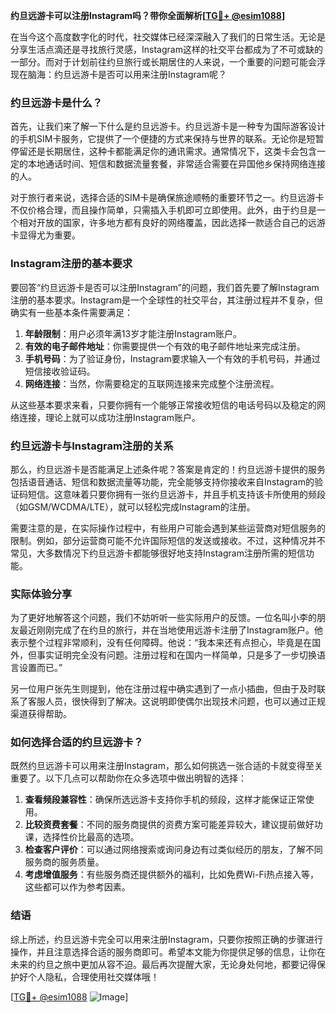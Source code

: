 **约旦远游卡可以注册Instagram吗？带你全面解析[[TG💪+ @esim1088](https://t.me/s/esim1088)]**

在当今这个高度数字化的时代，社交媒体已经深深融入了我们的日常生活。无论是分享生活点滴还是寻找旅行灵感，Instagram这样的社交平台都成为了不可或缺的一部分。而对于计划前往约旦旅行或长期居住的人来说，一个重要的问题可能会浮现在脑海：约旦远游卡是否可以用来注册Instagram呢？

### 约旦远游卡是什么？

首先，让我们来了解一下什么是约旦远游卡。约旦远游卡是一种专为国际游客设计的手机SIM卡服务，它提供了一个便捷的方式来保持与世界的联系。无论你是短暂停留还是长期居住，这种卡都能满足你的通讯需求。通常情况下，这类卡会包含一定的本地通话时间、短信和数据流量套餐，非常适合需要在异国他乡保持网络连接的人。

对于旅行者来说，选择合适的SIM卡是确保旅途顺畅的重要环节之一。约旦远游卡不仅价格合理，而且操作简单，只需插入手机即可立即使用。此外，由于约旦是一个相对开放的国家，许多地方都有良好的网络覆盖，因此选择一款适合自己的远游卡显得尤为重要。

### Instagram注册的基本要求

要回答“约旦远游卡是否可以注册Instagram”的问题，我们首先要了解Instagram注册的基本要求。Instagram是一个全球性的社交平台，其注册过程并不复杂，但确实有一些基本条件需要满足：

1. **年龄限制**：用户必须年满13岁才能注册Instagram账户。
2. **有效的电子邮件地址**：你需要提供一个有效的电子邮件地址来完成注册。
3. **手机号码**：为了验证身份，Instagram要求输入一个有效的手机号码，并通过短信接收验证码。
4. **网络连接**：当然，你需要稳定的互联网连接来完成整个注册流程。

从这些基本要求来看，只要你拥有一个能够正常接收短信的电话号码以及稳定的网络连接，理论上就可以成功注册Instagram账户。

### 约旦远游卡与Instagram注册的关系

那么，约旦远游卡是否能满足上述条件呢？答案是肯定的！约旦远游卡提供的服务包括语音通话、短信和数据流量等功能，完全能够支持你接收来自Instagram的验证码短信。这意味着只要你拥有一张约旦远游卡，并且手机支持该卡所使用的频段（如GSM/WCDMA/LTE），就可以轻松完成Instagram的注册。

需要注意的是，在实际操作过程中，有些用户可能会遇到某些运营商对短信服务的限制。例如，部分运营商可能不允许国际短信的发送或接收。不过，这种情况并不常见，大多数情况下约旦远游卡都能够很好地支持Instagram注册所需的短信功能。

### 实际体验分享

为了更好地解答这个问题，我们不妨听听一些实际用户的反馈。一位名叫小李的朋友最近刚刚完成了在约旦的旅行，并在当地使用远游卡注册了Instagram账户。他表示整个过程非常顺利，没有任何障碍。他说：“我本来还有点担心，毕竟是在国外，但事实证明完全没有问题。注册过程和在国内一样简单，只是多了一步切换语言设置而已。”

另一位用户张先生则提到，他在注册过程中确实遇到了一点小插曲，但由于及时联系了客服人员，很快得到了解决。这说明即使偶尔出现技术问题，也可以通过正规渠道获得帮助。

### 如何选择合适的约旦远游卡？

既然约旦远游卡可以用来注册Instagram，那么如何挑选一张合适的卡就变得至关重要了。以下几点可以帮助你在众多选项中做出明智的选择：

1. **查看频段兼容性**：确保所选远游卡支持你手机的频段，这样才能保证正常使用。
2. **比较资费套餐**：不同的服务商提供的资费方案可能差异较大，建议提前做好功课，选择性价比最高的选项。
3. **检查客户评价**：可以通过网络搜索或询问身边有过类似经历的朋友，了解不同服务商的服务质量。
4. **考虑增值服务**：有些服务商还提供额外的福利，比如免费Wi-Fi热点接入等，这些都可以作为参考因素。

### 结语

综上所述，约旦远游卡完全可以用来注册Instagram，只要你按照正确的步骤进行操作，并且注意选择合适的服务商即可。希望本文能为你提供足够的信息，让你在未来的约旦之旅中更加从容不迫。最后再次提醒大家，无论身处何地，都要记得保护好个人隐私，合理使用社交媒体哦！

[[TG💪+ @esim1088](https://t.me/s/esim1088) ![Image](https://i.postimg.cc/4NQfJmqS/Snipaste-2025-05-13-00-14-12.png)]